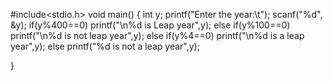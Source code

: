 #include<stdio.h>
void main()
{
    int y;
    printf("Enter the year:\t");
    scanf("%d", &y);
    if(y%400==0)
        printf("\n%d is Leap year",y);
    else if(y%100==0)
        printf("\n%d is not leap year",y);
    else if(y%4==0)
        printf("\n%d is a leap year",y);
    else
    printf("%d is not a leap year",y);
    
}
